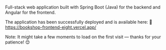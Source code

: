 Full-stack web application built with Spring Boot (Java) for the backend and Angular for the frontend.

The application has been successfully deployed and is available here:
🔗 https://bookshop-frontend-eight.vercel.app/

Note: It might take a few moments to load on the first visit — thanks for your patience! 😊
